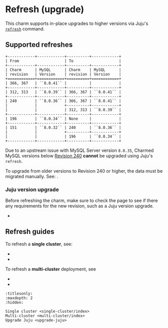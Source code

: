 # Refresh (upgrade)

This charm supports in-place upgrades to higher versions via Juju's [`refresh`](https://documentation.ubuntu.com/juju/3.6/reference/juju-cli/list-of-juju-cli-commands/refresh/#details) command.

## Supported refreshes

```{eval-rst}
+------------+------------+----------+------------+
| From                    | To                    |
+------------+------------+----------+------------+
| Charm      | MySQL      | Charm    | MySQL      |
| revision   | Version    | revision | Version    |
+============+============+==========+============+
| 366, 367   | ``8.0.41`` |          |            |
+------------+------------+----------+------------+
| 312, 313   | ``8.0.39`` | 366, 367 | ``8.0.41`` |
+------------+------------+----------+------------+
| 240        | ``8.0.36`` | 366, 367 | ``8.0.41`` |
|            |            +----------+------------+
|            |            | 312, 313 | ``8.0.39`` |
+------------+------------+----------+------------+
| 196        | ``8.0.34`` | None     |            |
+------------+------------+----------+------------+
| 151        | ``8.0.32`` | 240      | ``8.0.36`` |
|            |            +----------+------------+
|            |            | 196      | ``8.0.34`` |
+------------+------------+----------+------------+
```

Due to an upstream issue with MySQL Server version `8.0.35`, Charmed MySQL versions below [Revision 240](https://github.com/canonical/mysql-operator/releases/tag/rev240) **cannot** be upgraded using Juju's `refresh`.

To upgrade from older versions to Revision 240 or higher, the data must be migrated manually. See: [](/how-to/development/migrate-data-via-backup-restore).

### Juju version upgrade

Before refreshing the charm, make sure to check the [](/reference/releases) page to see if there any requirements for the new revision, such as a Juju version upgrade.

* [](/how-to/refresh/upgrade-juju)

## Refresh guides

To refresh a **single cluster**, see:

* [](/how-to/refresh/single-cluster/refresh-single-cluster)
* [](/how-to/refresh/single-cluster/roll-back-single-cluster)

To refresh a **multi-cluster** deployment, see

* [](/how-to/refresh/multi-cluster/refresh-multi-cluster)
* [](/how-to/refresh/multi-cluster/roll-back-multi-cluster)

```{toctree}
:titlesonly:
:maxdepth: 2
:hidden:

Single cluster <single-cluster/index>
Multi-cluster <multi-cluster/index>
Upgrade Juju <upgrade-juju>
```

<!--Links-->

[cross]: https://img.icons8.com/?size=16&id=CKkTANal1fTY&format=png&color=D00303
[check]: https://img.icons8.com/color/20/checkmark--v1.png